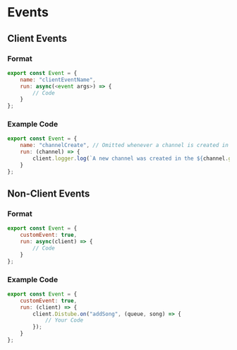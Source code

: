 # Events
## Client Events
### Format
```js
export const Event = {
    name: "clientEventName",
    run: async(<event args>) => {
        // Code
    }
};
```
### Example Code
```js
export const Event = {
    name: "channelCreate", // Omitted whenever a channel is created in a guild.
    run: (channel) => {
        client.logger.log(`A new channel was created in the ${channel.guild.name} of the name ${channel.name}.`);
    }
};
```

## Non-Client Events
### Format
```js
export const Event = {
    customEvent: true,
    run: async(client) => {
        // Code
    }
};
```
### Example Code
```js
export const Event = {
    customEvent: true,
    run: (client) => {
        client.Distube.on("addSong", (queue, song) => {
            // Your Code
        });
    }
};
```